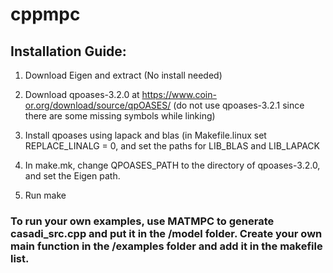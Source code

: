 # cppmpc

## Installation Guide:

1. Download Eigen and extract (No install needed)

2. Download qpoases-3.2.0 at https://www.coin-or.org/download/source/qpOASES/ (do not use qpoases-3.2.1 since there are some missing symbols while linking)

3. Install qpoases using lapack and blas (in Makefile.linux set REPLACE_LINALG = 0, and set the paths for LIB_BLAS and LIB_LAPACK

4. In make.mk, change QPOASES_PATH to the directory of qpoases-3.2.0, and set the Eigen path.

5. Run make

### To run your own examples, use MATMPC to generate casadi_src.cpp and put it in the /model folder. Create your own main function in the /examples folder and add it in the makefile list.
